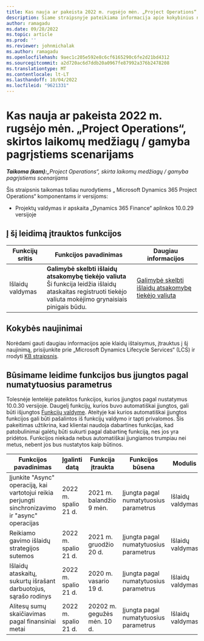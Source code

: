 ```yaml
---
title: Kas nauja ar pakeista 2022 m. rugsėjo mėn. „Project Operations“, skirtos laikomų medžiagų / gamyba pagrįstiems scenarijams
description: Šiame straipsnyje pateikiama informacija apie kokybinius naujinimus, kuriuos galima rasti 2022 m. rugsėjo mėn. „Microsoft Dynamics 365 Project Operations“ išteklių ir nesaugomais pagrįsti scenarijai.
author: ramagadu
ms.date: 09/28/2022
ms.topic: article
ms.prod: ''
ms.reviewer: johnmichalak
ms.author: ramagadu
ms.openlocfilehash: 9aec1c205e592e8c6cf6165290c6fe2d21bd4312
ms.sourcegitcommit: a2d720ac6d7ddb20a0967fe87992a376b2478208
ms.translationtype: MT
ms.contentlocale: lt-LT
ms.lasthandoff: 10/04/2022
ms.locfileid: "9621331"
---
```

# <a name="whats-new-or-changed-in-project-operations-september-2022-for-stockedproduction-based-scenarios"></a>Kas nauja ar pakeista 2022 m. rugsėjo mėn. „Project Operations“, skirtos laikomų medžiagų / gamyba pagrįstiems scenarijams

_**Taikoma (kam):**„Project Operations“, skirta laikomų medžiagų / gamyba pagrįstiems scenarijams_

Šis straipsnis taikomas toliau nurodytiems „ Microsoft Dynamics 365 Project Operations“ komponentams ir versijoms:

- Projektų valdymas ir apskaita „Dynamics 365 Finance“ aplinkos 10.0.29 versijoje

## <a name="features-included-in-this-release"></a>Į šį leidimą įtrauktos funkcijos

| Funkcijų sritis | Funkcijos pavadinimas | Daugiau informacijos |
| --- | --- | --- |
| Išlaidų valdymas | **Galimybė skelbti išlaidų atsakomybę tiekėjo valiuta**<br>Ši funkcija leidžia išlaidų ataskaitas registruoti tiekėjo valiuta mokėjimo grynaisiais pinigais būdu. | [Galimybė skelbti išlaidų atsakomybę tiekėjo valiuta](/dynamics365/project-operations/expense/posting-expense-reports#enable-the-ability-to-post-expense-liability-in-vendor-currency-for-cash-payment-method-feature) |

## <a name="quality-updates"></a>Kokybės naujinimai

Norėdami gauti daugiau informacijos apie klaidų ištaisymus, įtrauktus į šį naujinimą, prisijunkite prie „Microsoft Dynamics Lifecycle Services“ (LCS) ir rrodyti [KB straipsnis](https://fix.lcs.dynamics.com/Issue/Details?bugId=726559).

## <a name="features-turned-on-by-default-in-upcoming-release"></a>Būsimame leidime funkcijos bus įjungtos pagal numatytuosius parametrus

Tolesnėje lentelėje pateiktos funkcijos, kurios įjungtos pagal nustatymus 10.0.30 versijoje. Daugelį funkcijų, kurios buvo automatiškai įjungtos, gali būti išjungtos [Funkcijų valdyme](/dynamics365/fin-ops-core/fin-ops/get-started/feature-management/feature-management-overview). Ateityje kai kurios automatiškai įjungtos funkcijos gali būti pašalintos iš funkcijų valdymo ir tapti privalomos. Šis pakeitimas užtikrina, kad klientai naudoja dabartines funkcijas, kad patobulinimai galėtų būti sukurti pagal dabartinę funkciją, nes jos yra pridėtos. Funkcijos niekada nebus automatiškai įjungiamos trumpiau nei metus, nebent jos bus nustatytos kaip būtinos.

| Funkcijos pavadinimas | Įgalinti datą | Funkcija įtraukta | Funkcijos būsena | Modulis |
| --- | --- | --- |--- |--- |
| Įjunkite "Async" operaciją, kai vartotojui reikia perjungti sinchronizavimo ir "async" operacijas | 2022 m. spalio 21 d. | 2021 m. balandžio 9 mėn. | Įjungta pagal numatytuosius parametrus | Išlaidų valdymas |
| Reikiamo gavimo išlaidų strategijos sutemos | 2022 m. spalio 21 d. | 2021 m. gruodžio 20 d. | Įjungta pagal numatytuosius parametrus | Išlaidų valdymas |
| Išlaidų ataskaitų, sukurtų išrašant darbuotojus, sąrašo rodinys | 2022 m. spalio 21 d. | 2020 m. vasario 19 d. | Įjungta pagal numatytuosius parametrus | Išlaidų valdymas |
| Alitesų sumų skaičiavimas pagal finansiniai metai | 2022 m. spalio 21 d. | 20202 m. gegužės mėn. 10 d. | Įjungta pagal numatytuosius parametrus | Išlaidų valdymas |
